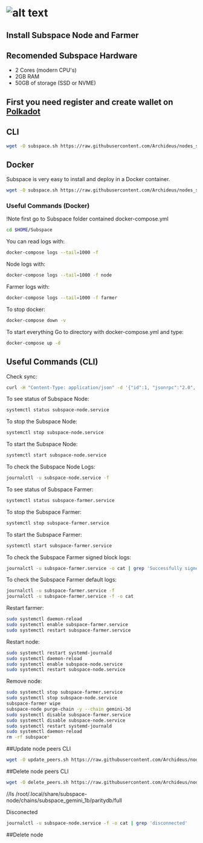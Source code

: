 # ![alt text](https://assets.website-files.com/61526a2af87a54e565b0ae92/6155fc8597a1468aa6dfba07_Group%20201.svg)
## Install Subspace Node and Farmer


## Recomended Subspace Hardware

- 2 Cores (modern CPU's)
- 2GB RAM
- 50GB of storage (SSD or NVME)

## First you need register and create wallet on [Polkadot](https://polkadot.js.org/apps/?rpc=wss%3A%2F%2Ffarm-rpc.subspace.network%2Fws#/accounts)


## CLI

```sh
wget -O subspace.sh https://raw.githubusercontent.com/Archideus/nodes_scripts/main/Subspace/cli.sh && chmod +x subspace.sh && sudo ./subspace.sh
```


## Docker

Subspace is very easy to install and deploy in a Docker container.

```sh
wget -O subspace.sh https://raw.githubusercontent.com/Archideus/nodes_scripts/main/Subspace/docker.sh && chmod +x subspace.sh && sudo ./subspace.sh
```

### Useful Commands (Docker)
!Note first go to Subspace folder contained docker-compose.yml

```sh
cd $HOME/Subspace
```

You can read logs with: 
```sh
docker-compose logs --tail=1000 -f
```
Node logs with: 
```sh
docker-compose logs --tail=1000 -f node
```
Farmer logs with: 
```sh
docker-compose logs --tail=1000 -f farmer
```
To stop docker: 
```sh
docker-compose down -v
```
To start everything Go to directory with docker-compose.yml and type: 
```sh
docker-compose up -d 
```

## Useful Commands (CLI)

Check sync:
```sh
curl -H "Content-Type: application/json" -d '{"id":1, "jsonrpc":"2.0", "method": "system_health", "params":[]}' http://localhost:9933/
```

To see status of Subspace Node: 
```sh
systemctl status subspace-node.service 
```

To stop the Subspace Node: 
```sh
systemctl stop subspace-node.service 
```
 
To start the Subspace Node: 
```sh
systemctl start subspace-node.service 
```
 
To check the Subspace Node Logs: 
```sh
journalctl -u subspace-node.service -f 
```

To see status of Subspace Farmer: 
```sh
systemctl status subspace-farmer.service 
```

To stop the Subspace Farmer: 
```sh
systemctl stop subspace-farmer.service 
```

To start the Subspace Farmer: 
```sh
systemctl start subspace-farmer.service 
```

To check the Subspace Farmer signed block logs: 
```sh
journalctl -u subspace-farmer.service -o cat | grep 'Successfully signed block' 
```

To check the Subspace Farmer default logs: 
```sh
journalctl -u subspace-farmer.service -f 
journalctl -u subspace-farmer.service -f -o cat
```

Restart farmer: 
```sh
sudo systemctl daemon-reload
sudo systemctl enable subspace-farmer.service
sudo systemctl restart subspace-farmer.service
```

Restart node: 
```sh
sudo systemctl restart systemd-journald
sudo systemctl daemon-reload
sudo systemctl enable subspace-node.service
sudo systemctl restart subspace-node.service
```


Remove node: 
```sh
sudo systemctl stop subspace-farmer.service
sudo systemctl stop subspace-node.service
subspace-farmer wipe
subspace-node purge-chain -y --chain gemini-3d
sudo systemctl disable subspace-farmer.service
sudo systemctl disable subspace-node.service
sudo systemctl restart systemd-journald
sudo systemctl daemon-reload
rm -rf subspace*
```
##Update node peers CLI
```sh
wget -O update_peers.sh https://raw.githubusercontent.com/Archideus/nodes_scripts/main/Subspace/update_peers.sh && chmod +x update_peers.sh && sudo ./update_peers.sh
```

##Delete node peers CLI
```sh
wget -O delete_peers.sh https://raw.githubusercontent.com/Archideus/nodes_scripts/main/Subspace/delete_peers.sh && chmod +x delete_peers.sh && sudo ./delete_peers.sh
```

//ls /root/.local/share/subspace-node/chains/subspace_gemini_1b/paritydb/full

Disconected
```sh
journalctl -u subspace-node.service -f -o cat | grep 'disconnected'
```

##Delete node


